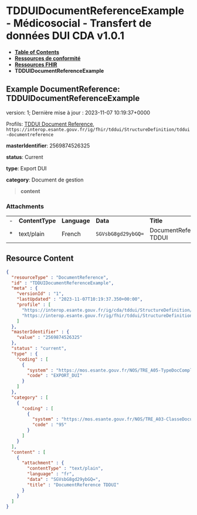 # TDDUIDocumentReferenceExample - Médicosocial - Transfert de données DUI CDA v1.0.1

* [**Table of Contents**](toc.md)
* [**Ressources de conformité**](ressources_conformite.md)
* [**Ressources FHIR**](artifacts.md)
* **TDDUIDocumentReferenceExample**

## Example DocumentReference: TDDUIDocumentReferenceExample

version: 1; Dernière mise à jour : 2023-11-07 10:19:37+0000

Profils: [TDDUI Document Reference](StructureDefinition-tddui-documentreference.md), `https://interop.esante.gouv.fr/ig/fhir/tddui/StructureDefinition/tddui-documentreference`

**masterIdentifier**: 2569874526325

**status**: Current

**type**: Export DUI

**category**: Document de gestion

> **content**

### Attachments

| | | | | |
| :--- | :--- | :--- | :--- | :--- |
| - | **ContentType** | **Language** | **Data** | **Title** |
| * | text/plain | French | `SGVsbG8gd29ybGQ=` | DocumentReference TDDUI |




## Resource Content

```json
{
  "resourceType" : "DocumentReference",
  "id" : "TDDUIDocumentReferenceExample",
  "meta" : {
    "versionId" : "1",
    "lastUpdated" : "2023-11-07T10:19:37.350+00:00",
    "profile" : [
      "https://interop.esante.gouv.fr/ig/cda/tddui/StructureDefinition/tddui-documentreference",
      "https://interop.esante.gouv.fr/ig/fhir/tddui/StructureDefinition/tddui-documentreference"
    ]
  },
  "masterIdentifier" : {
    "value" : "2569874526325"
  },
  "status" : "current",
  "type" : {
    "coding" : [
      {
        "system" : "https://mos.esante.gouv.fr/NOS/TRE_A05-TypeDocComplementaire/FHIR/TRE-A05-TypeDocComplementaire",
        "code" : "EXPORT_DUI"
      }
    ]
  },
  "category" : [
    {
      "coding" : [
        {
          "system" : "https://mos.esante.gouv.fr/NOS/TRE_A03-ClasseDocument/FHIR/TRE-A03-ClasseDocument",
          "code" : "95"
        }
      ]
    }
  ],
  "content" : [
    {
      "attachment" : {
        "contentType" : "text/plain",
        "language" : "fr",
        "data" : "SGVsbG8gd29ybGQ=",
        "title" : "DocumentReference TDDUI"
      }
    }
  ]
}

```
